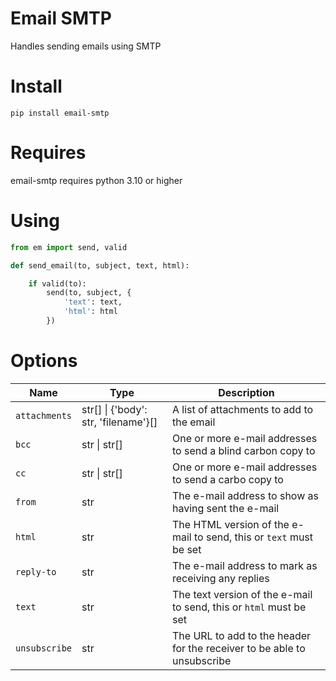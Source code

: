 # Email SMTP
Handles sending emails using SMTP

# Install
```
pip install email-smtp
```

# Requires
email-smtp requires python 3.10 or higher

# Using

```python
from em import send, valid

def send_email(to, subject, text, html):

	if valid(to):
		send(to, subject, {
			'text': text,
			'html': html
		})
```

# Options

| Name | Type | Description |
| ---- | ---- | ----------- |
| `attachments` | str[] \| {'body': str, 'filename'}[] | A list of attachments to add to the email |
| `bcc` | str \| str[] | One or more e-mail addresses to send a blind carbon copy to |
| `cc` | str \| str[] | One or more e-mail addresses to send a carbo copy to |
| `from` | str | The e-mail address to show as having sent the e-mail |
| `html` | str | The HTML version of the e-mail to send, this or `text` must be set |
| `reply-to` | str | The e-mail address to mark as receiving any replies |
| `text` | str | The text version of the e-mail to send, this or `html` must be set |
| `unsubscribe` | str | The URL to add to the header for the receiver to be able to unsubscribe |